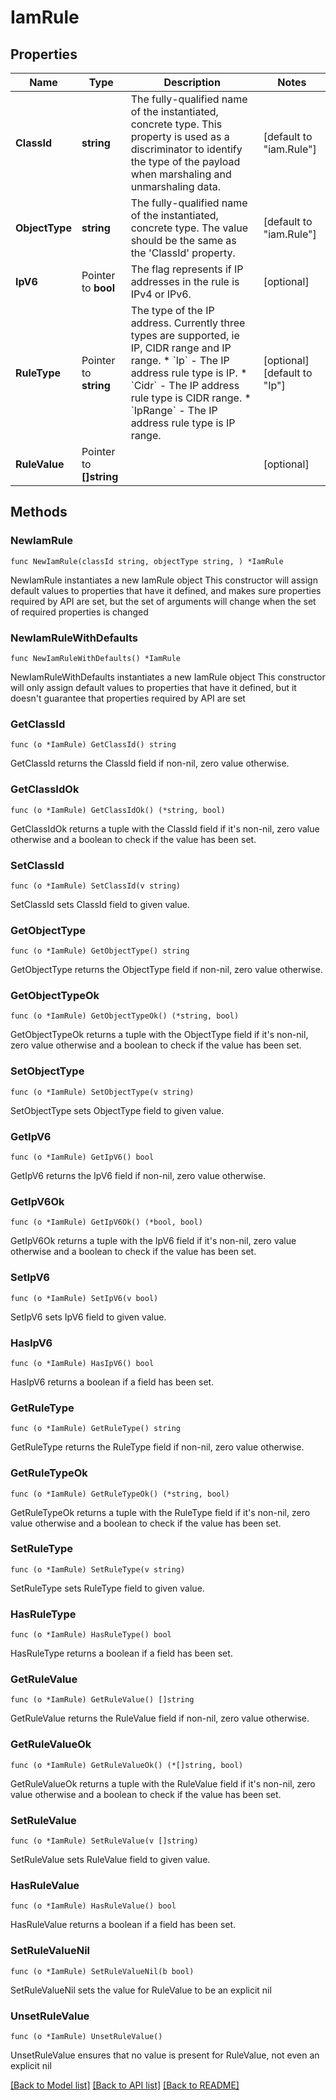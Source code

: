 # IamRule

## Properties

Name | Type | Description | Notes
------------ | ------------- | ------------- | -------------
**ClassId** | **string** | The fully-qualified name of the instantiated, concrete type. This property is used as a discriminator to identify the type of the payload when marshaling and unmarshaling data. | [default to "iam.Rule"]
**ObjectType** | **string** | The fully-qualified name of the instantiated, concrete type. The value should be the same as the &#39;ClassId&#39; property. | [default to "iam.Rule"]
**IpV6** | Pointer to **bool** | The flag represents if IP addresses in the rule is IPv4 or IPv6. | [optional] 
**RuleType** | Pointer to **string** | The type of the IP address. Currently three types are supported, ie IP, CIDR range and IP range. * &#x60;Ip&#x60; - The IP address rule type is IP. * &#x60;Cidr&#x60; - The IP address rule type is CIDR range. * &#x60;IpRange&#x60; - The IP address rule type is IP range. | [optional] [default to "Ip"]
**RuleValue** | Pointer to **[]string** |  | [optional] 

## Methods

### NewIamRule

`func NewIamRule(classId string, objectType string, ) *IamRule`

NewIamRule instantiates a new IamRule object
This constructor will assign default values to properties that have it defined,
and makes sure properties required by API are set, but the set of arguments
will change when the set of required properties is changed

### NewIamRuleWithDefaults

`func NewIamRuleWithDefaults() *IamRule`

NewIamRuleWithDefaults instantiates a new IamRule object
This constructor will only assign default values to properties that have it defined,
but it doesn't guarantee that properties required by API are set

### GetClassId

`func (o *IamRule) GetClassId() string`

GetClassId returns the ClassId field if non-nil, zero value otherwise.

### GetClassIdOk

`func (o *IamRule) GetClassIdOk() (*string, bool)`

GetClassIdOk returns a tuple with the ClassId field if it's non-nil, zero value otherwise
and a boolean to check if the value has been set.

### SetClassId

`func (o *IamRule) SetClassId(v string)`

SetClassId sets ClassId field to given value.


### GetObjectType

`func (o *IamRule) GetObjectType() string`

GetObjectType returns the ObjectType field if non-nil, zero value otherwise.

### GetObjectTypeOk

`func (o *IamRule) GetObjectTypeOk() (*string, bool)`

GetObjectTypeOk returns a tuple with the ObjectType field if it's non-nil, zero value otherwise
and a boolean to check if the value has been set.

### SetObjectType

`func (o *IamRule) SetObjectType(v string)`

SetObjectType sets ObjectType field to given value.


### GetIpV6

`func (o *IamRule) GetIpV6() bool`

GetIpV6 returns the IpV6 field if non-nil, zero value otherwise.

### GetIpV6Ok

`func (o *IamRule) GetIpV6Ok() (*bool, bool)`

GetIpV6Ok returns a tuple with the IpV6 field if it's non-nil, zero value otherwise
and a boolean to check if the value has been set.

### SetIpV6

`func (o *IamRule) SetIpV6(v bool)`

SetIpV6 sets IpV6 field to given value.

### HasIpV6

`func (o *IamRule) HasIpV6() bool`

HasIpV6 returns a boolean if a field has been set.

### GetRuleType

`func (o *IamRule) GetRuleType() string`

GetRuleType returns the RuleType field if non-nil, zero value otherwise.

### GetRuleTypeOk

`func (o *IamRule) GetRuleTypeOk() (*string, bool)`

GetRuleTypeOk returns a tuple with the RuleType field if it's non-nil, zero value otherwise
and a boolean to check if the value has been set.

### SetRuleType

`func (o *IamRule) SetRuleType(v string)`

SetRuleType sets RuleType field to given value.

### HasRuleType

`func (o *IamRule) HasRuleType() bool`

HasRuleType returns a boolean if a field has been set.

### GetRuleValue

`func (o *IamRule) GetRuleValue() []string`

GetRuleValue returns the RuleValue field if non-nil, zero value otherwise.

### GetRuleValueOk

`func (o *IamRule) GetRuleValueOk() (*[]string, bool)`

GetRuleValueOk returns a tuple with the RuleValue field if it's non-nil, zero value otherwise
and a boolean to check if the value has been set.

### SetRuleValue

`func (o *IamRule) SetRuleValue(v []string)`

SetRuleValue sets RuleValue field to given value.

### HasRuleValue

`func (o *IamRule) HasRuleValue() bool`

HasRuleValue returns a boolean if a field has been set.

### SetRuleValueNil

`func (o *IamRule) SetRuleValueNil(b bool)`

 SetRuleValueNil sets the value for RuleValue to be an explicit nil

### UnsetRuleValue
`func (o *IamRule) UnsetRuleValue()`

UnsetRuleValue ensures that no value is present for RuleValue, not even an explicit nil

[[Back to Model list]](../README.md#documentation-for-models) [[Back to API list]](../README.md#documentation-for-api-endpoints) [[Back to README]](../README.md)


